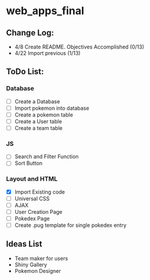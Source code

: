 # web_apps_final  

## Change Log:
- 4/8 Create README. Objectives Accomplished (0/13)
- 4/22 Import previous (1/13)

## ToDo List:
### Database
- [ ] Create a Database
- [ ] Import pokemon into database
- [ ] Create a pokemon table
- [ ] Create a User table
- [ ] Create a team table

### JS
- [ ] Search and Filter Function
- [ ] Sort Button
      
### Layout and HTML
- [x] Import Existing code
- [ ] Universal CSS
- [ ] AJAX
- [ ] User Creation Page
- [ ] Pokedex Page
- [ ] Create .pug template for single pokedex entry

## Ideas List
 - Team maker for users
 - Shiny Gallery
 - Pokemon Designer

